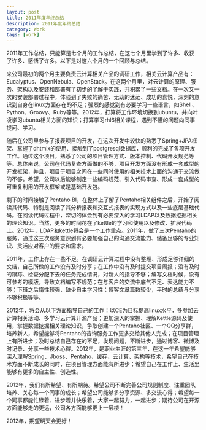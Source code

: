 ```yaml
---
layout: post
title: 2011年度年终总结
description: 2011年度年终总结
category: Work
tags: [work]
---
```


2011年工作总结，只能算是七个月的工作总结，在这七个月里学到了许多、收获了许多、感悟了许多。以下是对这六个月的一个回顾与总结。

来公司最初的两个月主要负责云计算相关产品的调研工作，相关云计算产品有：Eucalyptus、OpenNebula、OpenStack。在这两个月里，对云计算的原理、服务、架构以及安装和部署有了初步的了解于实践，并积累了一些文档。在一次又一次的安装部署过程中，体验到了失败的痛苦、无助的迷茫、成功的喜悦，深刻的意识到自身在linux方面存在的不足；强烈的感觉到有必要学习一些语言，如Shell、Python、Groovy、Ruby等等。2012年，打算将工作环境切换到ubuntu，并向叶凌学习ubuntu相关方面的知识；打算学习rhl6相关课程，遇到不懂的问题向同事提问、学习。

随后在公司里参与了报表项目的开发，在这次开发中较快的熟悉了Spring+JPA框架、掌握了dhtmlx的使用、接触到了postgresql数据库，顺利的完成了各项开发工作。通过这个项目，熟悉了公司的项目管理方式、版本控制、代码开发规范等等。总体来说，公司在代码复查方面做的不够，项目开发方面没有形成一套成型的开发框架，并且，项目于项目之间在一些同时使用的相关技术上面的沟通于交流做的不够。希望，公司以后能够制定一些编码规范、引入代码审查、形成一套成型的可重复利用的开发框架或是基础开发包。

剩下的时间接触了Pentaho BI，在整体上了解了Pentaho相关组件之后，开始了阅读其代码、特别是阅读了其分析报表和交互式报表的实现方式以及一些底层基础代码。在阅读代码过程中，深切的体会到有必要深入的学习LDAP以及数据挖掘相关的理论知识。当然，更多的时间花在了kettle的学习和使用以及修改、扩展代码上。2012年，LDAP和kettle将会是一个工作重点。2011年，做了三次Pentaho的服务，通过这三次服务意识到有必要加强自己的沟通交流能力、储备足够的专业知识、灵活应对客户的要求和需求。

2011年，工作上存在一些不足。在调研云计算过程中没有整理、形成足够详细的文档，自己所做的工作没有及时分享；在工作中没有及时提交项目周报；没有及时的跟踪、检查分配下去的任务完成情况，对新人的指导不够；编写文档时候，没有可参考的模版，导致文档编写不规范；在与客户的交流中底气不足、表达能力不够；下班之后惰性较强，缺少自主学习性；博客文章篇数较少，平时的总结与分享不够积极等等。

2012年，将会从以下方面指导自己的工作：以CE为目标提高linux水平，多参加云计算相关活动、多学习云计算开源产品；更加深入的掌握、理解Kettle源码及使用，掌握数据挖掘相关理论知识，争取创建一个Pentaho社区、一个QQ分享群，培养新人，希望能够将Pentaho的咨询服务工作更多交给其他人完成；在项目管理上有所进步；及时总结自己存在的不足，发现问题，不断进步，通过博客、微博及时记录、分享一些技术心得。2012年，是职业生涯的第三年，在这一年希望能够深入理解Spring、Jboss、Pentaho、缓存、云计算、架构等技术，希望自己在技术方面不断成长的同时，在项目管理方面能有所进步；希望自己在工作上、生活里能够有更多的自主性、创造性。

2012年，我们有所希望、有所期待。希望公司不断完善公司规则制度、注重团队培养、关心每一个同事的成长；希望公司能够多分享资源、多交流心得；希望每一个同事都能忙碌着、进步着并快乐着，大家一起努力，一起进步；期待公司在开源方面能够走的更远，公司各方面能够更上一层楼！

2012年，期望明天会更好！
